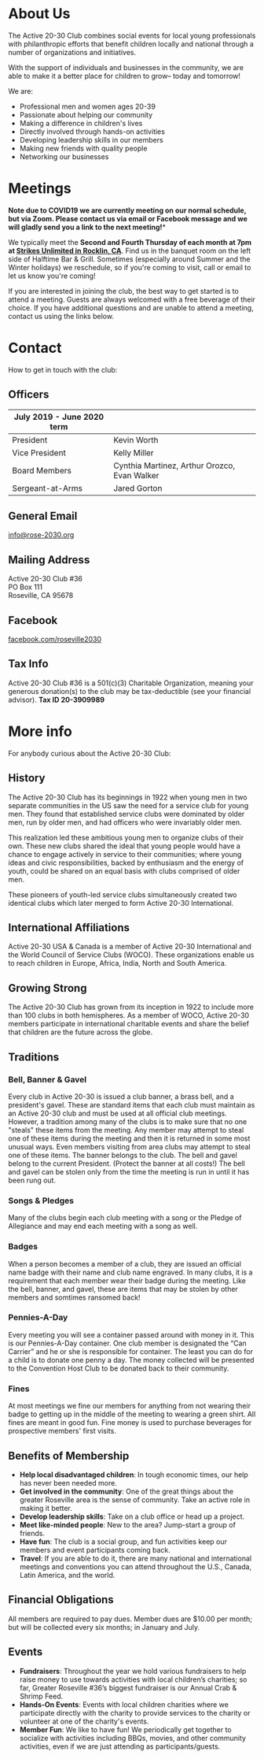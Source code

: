 # About Us

The Active 20-30 Club combines social events for local young professionals with
philanthropic efforts that benefit children locally and national through a
number of organizations and initiatives.

With the support of individuals and businesses in the community, we are able to
make it a better place for children to grow– today and tomorrow!

We are:

* Professional men and women ages 20-39
* Passionate about helping our community
* Making a difference in children's lives
* Directly involved through hands-on activities
* Developing leadership skills in our members
* Making new friends with quality people
* Networking our businesses

# Meetings

**Note due to COVID19 we are currently meeting on our normal schedule, but via Zoom. Please contact us via email or Facebook message and we will gladly send you a link to the next meeting!***

We typically meet the **Second and Fourth Thursday of each month at 7pm at [Strikes
Unlimited in Rocklin,
CA](https://www.google.com/maps/place/5681+Lonetree+Blvd,+Rocklin,+CA+95765/)**.
Find us in the banquet room on the left side of Halftime Bar & Grill.
Sometimes (especially around Summer and the Winter holidays) we reschedule,
so if you're coming to visit, call or email to let us know you're coming!

If you are interested in joining the club, the best way to get started is to
attend a meeting. Guests are always welcomed with a free beverage of their
choice. If you have additional questions and are unable to attend a meeting,
contact us using the links below.

# Contact

How to get in touch with the club:

## Officers

| July 2019 - June 2020 term |   |
| -------------------------- | - |
| President | Kevin Worth |
| Vice President | Kelly Miller |
| Board Members | Cynthia Martinez, Arthur Orozco, Evan Walker |
| Sergeant-at-Arms | Jared Gorton |

## General Email

[info@rose-2030.org](mailto:info@rose-2030.org)

## Mailing Address

Active 20-30 Club #36  
PO Box 111  
Roseville, CA 95678

## Facebook

[facebook.com/roseville2030](https://www.facebook.com/roseville2030)

## Tax Info

Active 20-30 Club #36 is a 501(c)(3) Charitable Organization, meaning your
generous donation(s) to the club may be tax-deductible (see your financial
advisor). **Tax ID 20-3909989**

# More info

For anybody curious about the Active 20-30 Club:

## History

The Active 20-30 Club has its beginnings in 1922 when young men in two separate
communities in the US saw the need for a service club for young men. They found
that established service clubs were dominated by older men, run by older men,
and had officers who were invariably older men.

This realization led these ambitious young men to organize clubs of their own.
These new clubs shared the ideal that young people would have a chance to engage
actively in service to their communities; where young ideas and civic
responsibilities, backed by enthusiasm and the energy of youth, could be shared
on an equal basis with clubs comprised of older men.

These pioneers of youth-led service clubs simultaneously created two identical
clubs which later merged to form Active 20-30 International.

## International Affiliations

Active 20-30 USA & Canada is a member of Active 20-30 International and the
World Council of Service Clubs (WOCO). These organizations enable us to reach
children in Europe, Africa, India, North and South America.

## Growing Strong

The Active 20-30 Club has grown from its inception in 1922 to include more than
100 clubs in both hemispheres. As a member of WOCO, Active 20-30 members
participate in international charitable events and share the belief that
children are the future across the globe.

## Traditions

### Bell, Banner & Gavel

Every club in Active 20-30 is issued a club banner, a brass bell, and a
president's gavel. These are standard items that each club must maintain as an
Active 20-30 club and must be used at all official club meetings. However, a
tradition among many of the clubs is to make sure that no one "steals" these
items from the meeting. Any member may attempt to steal one of these items
during the meeting and then it is returned in some most unusual ways. Even
members visiting from area clubs may attempt to steal one of these items. The
banner belongs to the club. The bell and gavel belong to the current President.
(Protect the banner at all costs!) The bell and gavel can be stolen only from
the time the meeting is run in until it has been rung out.

### Songs & Pledges

Many of the clubs begin each club meeting with a song or the Pledge of
Allegiance and may end each meeting with a song as well.

### Badges

When a person becomes a member of a club, they are issued an official name badge
with their name and club name engraved. In many clubs, it is a requirement that
each member wear their badge during the meeting. Like the bell, banner, and
gavel, these are items that may be stolen by other members and somtimes ransomed
back!

### Pennies-A-Day

Every meeting you will see a container passed around with money in it. This is
our Pennies-A-Day container. One club member is designated the “Can Carrier” and
he or she is responsible for container. The least you can do for a child is to
donate one penny a day. The money collected will be presented to the Convention
Host Club to be donated back to their community.

### Fines

At most meetings we fine our members for anything from not wearing their badge
to getting up in the middle of the meeting to wearing a green shirt. All fines
are meant in good fun. Fine money is used to purchase beverages for prospective
members' first visits.

## Benefits of Membership

* **Help local disadvantaged children**: In tough economic times, our help has
  never been needed more.
* **Get involved in the community**: One of the great things about the greater
  Roseville area is the sense of community. Take an active role in making it
  better.
* **Develop leadership skills**: Take on a club office or head up a project.
* **Meet like-minded people**: New to the area? Jump-start a group of friends.
* **Have fun**: The club is a social group, and fun activities keep our members
  and event participants coming back.
* **Travel**: If you are able to do it, there are many national and
  international meetings and conventions you can attend throughout the U.S.,
  Canada, Latin America, and the world.

## Financial Obligations

All members are required to pay dues. Member dues are $10.00 per month; but will
be collected every six months; in January and July.

## Events

* **Fundraisers**: Throughout the year we hold various fundraisers to help raise
  money to use towards activities with local children’s charities; so far,
  Greater Roseville #36’s biggest fundraiser is our Annual Crab & Shrimp Feed.
* **Hands-On Events**: Events with local children charities where we participate
  directly with the charity to provide services to the charity or volunteer at
  one of the charity's events.
* **Member Fun**: We like to have fun! We periodically get together to socialize
  with activities including BBQs, movies, and other community activities, even
  if we are just attending as participants/guests.
